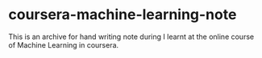 # coursera-machine-learning-note
This is an archive for hand writing note during I learnt at the online course of Machine Learning in coursera. 
